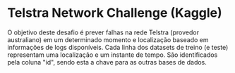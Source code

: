 # Telstra Network Challenge (Kaggle)

O objetivo deste desafio é prever falhas na rede Telstra (provedor australiano) em um determinado momento e localização baseado em informações de logs disponíveis. Cada linha dos datasets de treino (e teste) representam uma localização e um instante de tempo. São identificados pela coluna "id", sendo esta a chave para as outras bases de dados.



